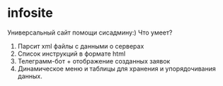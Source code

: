 # infosite
Универсальный сайт помощи сисадмину:)
Что умеет?
1) Парсит xml файлы с данными о серверах
2) Список инструкций в формате html
3) Телеграмм-бот + отображение созданных заявок
4) Динамическое меню и таблицы для хранения и упорядочивания данных.

